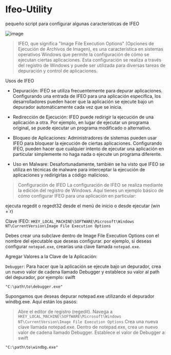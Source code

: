 # Ifeo-Utility
pequeño script para configurar algunas caracteristicas de IFEO

![image](https://github.com/LuSlower/Ifeo-Utility/assets/148411728/79676cb0-d2ef-4c3f-8a52-57a0b05bed39)

> IFEO, que significa "Image File Execution Options" (Opciones de Ejecución de Archivos de Imagen), es una característica en sistemas operativos Windows que permite la configuración de cómo se ejecutan ciertas aplicaciones. Esta configuración se realiza a través del registro de Windows y puede ser utilizada para diversas tareas de depuración y control de aplicaciones.

Usos de IFEO
* Depuración: IFEO se utiliza frecuentemente para depurar aplicaciones. Configurando una entrada de IFEO para una aplicación específica, los desarrolladores pueden hacer que la aplicación se ejecute bajo un depurador automáticamente cada vez que se inicia.

* Redirección de Ejecución: IFEO puede redirigir la ejecución de una aplicación a otra. Por ejemplo, en lugar de ejecutar un programa original, se puede ejecutar un programa modificado o alternativo.

* Bloqueo de Aplicaciones: Administradores de sistemas pueden usar IFEO para bloquear la ejecución de ciertas aplicaciones. Configurando IFEO, pueden hacer que cualquier intento de ejecutar una aplicación en particular simplemente no haga nada o ejecute un programa diferente.

* Uso en Malware: Desafortunadamente, también se ha visto que IFEO se utiliza en técnicas de malware para interceptar la ejecución de aplicaciones y redirigirlas a código malicioso.

> Configuración de IFEO
La configuración de IFEO se realiza mediante la edición del registro de Windows. Aquí tienes un ejemplo básico de cómo configurar IFEO para una aplicación en particular:

ejecuta regedit o regedt32 desde el menú de inicio o desde ejecutar (win +`r)

Clave IFEO:
`HKEY_LOCAL_MACHINE\SOFTWARE\Microsoft\Windows NT\CurrentVersion\Image File Execution Options`

Debes crear una subclave dentro de Image File Execution Options con el nombre del ejecutable que deseas configurar. por ejemplo, si deseas configurar `notepad.exe`, crearías una clave llamada `notepad.exe`.

Agregar Valores a la Clave de la Aplicación:

`Debugger`: Para hacer que la aplicación se ejecute bajo un depurador, crea un nuevo valor de cadena llamado Debugger y establece su valor al path del depurador, por ejemplo:
swift

`"C:\path\to\debugger.exe"`

Supongamos que deseas depurar notepad.exe utilizando el depurador windbg.exe. Aquí están los pasos:

> Abre el editor de registro (regedit).
Navega a `HKEY_LOCAL_MACHINE\SOFTWARE\Microsoft\Windows NT\CurrentVersion\Image File Execution Options`
Crea una nueva clave llamada notepad.exe.
Dentro de notepad.exe, crea un nuevo valor de cadena llamado Debugger.
Establece el valor de Debugger a:
swift

`"C:\path\to\windbg.exe"`


